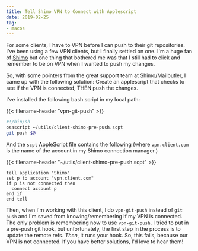 ```yaml
---
title: Tell Shimo VPN to Connect with Applescript
date: 2019-02-25
tag:
- macos
---
```

For some clients, I have to VPN before I can push to their git repositories.  I've been using a few VPN clients, but I finally settled on one.  I'm a huge fan of [Shimo](https://www.shimovpn.com/) but one thing that bothered me was that I still had to click and remember to be on VPN when I wanted to push my changes.

<!--more-->

So, with some pointers from the great support team at Shimo/Mailbutler, I came up with the following solution: Create an applescript that checks to see if the VPN is connected, THEN push the changes.

I've installed the following bash script in my local path:

{{< filename-header "vpn-git-push" >}}
```bash
#!/bin/sh
osascript ~/utils/client-shimo-pre-push.scpt
git push $@
```

And the `scpt` AppleScript file contains the following (where `vpn.client.com` is the name of the account in my Shimo connection manager.)

{{< filename-header "~/utils/client-shimo-pre-push.scpt" >}}
```applescript
tell application "Shimo"
set p to account "vpn.client.com"
if p is not connected then
  connect account p
end if
end tell
```

Then, when I'm working with this client, I do `vpn-git-push` instead of `git push` and I'm saved from knowing/remembering if my VPN is connected. 
The only problem is remembering now to use `vpn-git-push`. I tried to put in a pre-push git hook, but unfortunately, the first step in the process is to update the remote refs.  _Then_, it runs your hook.  So, this fails, because our VPN is not connected.  If you have better solutions, I'd love to hear them!